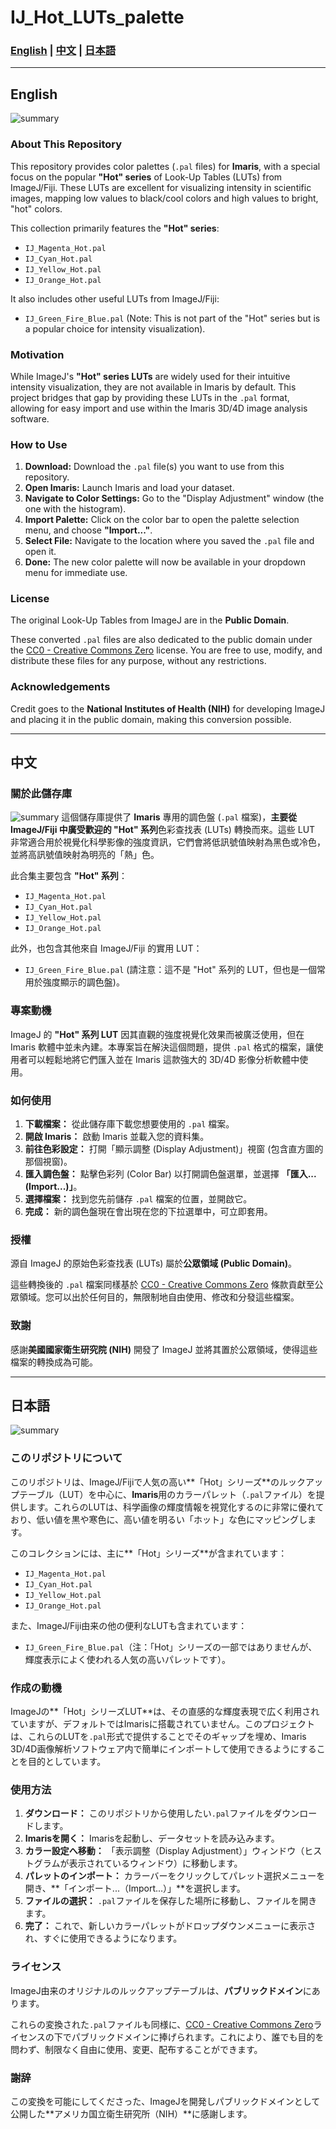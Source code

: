 # IJ_Hot_LUTs_palette

### [English](#english) | [中文](#中文) | [日本語](#日本語)

---
## English
![summary](/Intermediated_files/IJ_Hot_LUTs_summary.jpg)
### About This Repository

This repository provides color palettes (`.pal` files) for **Imaris**, with a special focus on the popular **"Hot" series** of Look-Up Tables (LUTs) from ImageJ/Fiji. These LUTs are excellent for visualizing intensity in scientific images, mapping low values to black/cool colors and high values to bright, "hot" colors.

This collection primarily features the **"Hot" series**:
*   `IJ_Magenta_Hot.pal`
*   `IJ_Cyan_Hot.pal`
*   `IJ_Yellow_Hot.pal`
*   `IJ_Orange_Hot.pal`

It also includes other useful LUTs from ImageJ/Fiji:
*   `IJ_Green_Fire_Blue.pal` (Note: This is not part of the "Hot" series but is a popular choice for intensity visualization).


### Motivation

While ImageJ's **"Hot" series LUTs** are widely used for their intuitive intensity visualization, they are not available in Imaris by default. This project bridges that gap by providing these LUTs in the `.pal` format, allowing for easy import and use within the Imaris 3D/4D image analysis software.

### How to Use

1.  **Download:** Download the `.pal` file(s) you want to use from this repository.
2.  **Open Imaris:** Launch Imaris and load your dataset.
3.  **Navigate to Color Settings:** Go to the "Display Adjustment" window (the one with the histogram).
4.  **Import Palette:** Click on the color bar to open the palette selection menu, and choose **"Import..."**.
5.  **Select File:** Navigate to the location where you saved the `.pal` file and open it.
6.  **Done:** The new color palette will now be available in your dropdown menu for immediate use.

### License

The original Look-Up Tables from ImageJ are in the **Public Domain**.

These converted `.pal` files are also dedicated to the public domain under the [CC0 - Creative Commons Zero](https://creativecommons.org/publicdomain/zero/1.0/) license. You are free to use, modify, and distribute these files for any purpose, without any restrictions.

### Acknowledgements

Credit goes to the **National Institutes of Health (NIH)** for developing ImageJ and placing it in the public domain, making this conversion possible.

---

## 中文

### 關於此儲存庫
![summary](/Intermediated_files/IJ_Hot_LUTs_summary.jpg)
這個儲存庫提供了 **Imaris** 專用的調色盤 (`.pal` 檔案)，**主要從 ImageJ/Fiji 中廣受歡迎的 "Hot" 系列**色彩查找表 (LUTs) 轉換而來。這些 LUT 非常適合用於視覺化科學影像的強度資訊，它們會將低訊號值映射為黑色或冷色，並將高訊號值映射為明亮的「熱」色。

此合集主要包含 **"Hot" 系列**：
*   `IJ_Magenta_Hot.pal`
*   `IJ_Cyan_Hot.pal`
*   `IJ_Yellow_Hot.pal`
*   `IJ_Orange_Hot.pal`

此外，也包含其他來自 ImageJ/Fiji 的實用 LUT：
*   `IJ_Green_Fire_Blue.pal` (請注意：這不是 "Hot" 系列的 LUT，但也是一個常用於強度顯示的調色盤)。

### 專案動機

ImageJ 的 **"Hot" 系列 LUT** 因其直觀的強度視覺化效果而被廣泛使用，但在 Imaris 軟體中並未內建。本專案旨在解決這個問題，提供 `.pal` 格式的檔案，讓使用者可以輕鬆地將它們匯入並在 Imaris 這款強大的 3D/4D 影像分析軟體中使用。

### 如何使用

1.  **下載檔案：** 從此儲存庫下載您想要使用的 `.pal` 檔案。
2.  **開啟 Imaris：** 啟動 Imaris 並載入您的資料集。
3.  **前往色彩設定：** 打開「顯示調整 (Display Adjustment)」視窗 (包含直方圖的那個視窗)。
4.  **匯入調色盤：** 點擊色彩列 (Color Bar) 以打開調色盤選單，並選擇 **「匯入... (Import...)」**。
5.  **選擇檔案：** 找到您先前儲存 `.pal` 檔案的位置，並開啟它。
6.  **完成：** 新的調色盤現在會出現在您的下拉選單中，可立即套用。

### 授權

源自 ImageJ 的原始色彩查找表 (LUTs) 屬於**公眾領域 (Public Domain)**。

這些轉換後的 `.pal` 檔案同樣基於 [CC0 - Creative Commons Zero](https://creativecommons.org/publicdomain/zero/1.0/) 條款貢獻至公眾領域。您可以出於任何目的，無限制地自由使用、修改和分發這些檔案。

### 致謝

感謝**美國國家衛生研究院 (NIH)** 開發了 ImageJ 並將其置於公眾領域，使得這些檔案的轉換成為可能。

---

## 日本語
![summary](/Intermediated_files/IJ_Hot_LUTs_summary.jpg)
### このリポジトリについて

このリポジトリは、ImageJ/Fijiで人気の高い**「Hot」シリーズ**のルックアップテーブル（LUT）を中心に、**Imaris**用のカラーパレット（`.pal`ファイル）を提供します。これらのLUTは、科学画像の輝度情報を視覚化するのに非常に優れており、低い値を黒や寒色に、高い値を明るい「ホット」な色にマッピングします。

このコレクションには、主に**「Hot」シリーズ**が含まれています：
*   `IJ_Magenta_Hot.pal`
*   `IJ_Cyan_Hot.pal`
*   `IJ_Yellow_Hot.pal`
*   `IJ_Orange_Hot.pal`

また、ImageJ/Fiji由来の他の便利なLUTも含まれています：
*   `IJ_Green_Fire_Blue.pal`（注：「Hot」シリーズの一部ではありませんが、輝度表示によく使われる人気の高いパレットです）。

### 作成の動機

ImageJの**「Hot」シリーズLUT**は、その直感的な輝度表現で広く利用されていますが、デフォルトではImarisに搭載されていません。このプロジェクトは、これらのLUTを`.pal`形式で提供することでそのギャップを埋め、Imaris 3D/4D画像解析ソフトウェア内で簡単にインポートして使用できるようにすることを目的としています。

### 使用方法

1.  **ダウンロード：** このリポジトリから使用したい`.pal`ファイルをダウンロードします。
2.  **Imarisを開く：** Imarisを起動し、データセットを読み込みます。
3.  **カラー設定へ移動：** 「表示調整（Display Adjustment）」ウィンドウ（ヒストグラムが表示されているウィンドウ）に移動します。
4.  **パレットのインポート：** カラーバーをクリックしてパレット選択メニューを開き、**「インポート...（Import...）」**を選択します。
5.  **ファイルの選択：** `.pal`ファイルを保存した場所に移動し、ファイルを開きます。
6.  **完了：** これで、新しいカラーパレットがドロップダウンメニューに表示され、すぐに使用できるようになります。

### ライセンス

ImageJ由来のオリジナルのルックアップテーブルは、**パブリックドメイン**にあります。

これらの変換された`.pal`ファイルも同様に、[CC0 - Creative Commons Zero](https://creativecommons.org/publicdomain/zero/1.0/)ライセンスの下でパブリックドメインに捧げられます。これにより、誰でも目的を問わず、制限なく自由に使用、変更、配布することができます。

### 謝辞

この変換を可能にしてくださった、ImageJを開発しパブリックドメインとして公開した**アメリカ国立衛生研究所（NIH）**に感謝します。
